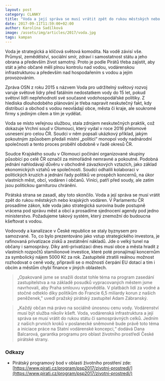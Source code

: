 ```yaml
---
layout: post
category: CLANKY
title: "Voda a její správa se musí vrátit zpět do rukou městských nebo krajských vodáren."
date: 2017-09-11T11:59:00+02:00
author: Karolína Sadílková
image: /assets/img/articles/2017/voda.jpg
tags: kampan
---
```

 
Voda je strategická a klíčová světová komodita. Na vodě závisí vše. Průmysl, zemědělství, sociální smír, zdraví i samostatnost státu a jeho obrana a především život samotný. Proto je podle Pirátů třeba zajistit, aby stát a jeho občané měli plnou kontrolu nad vodou, vodárenskou infrastrukturou a především nad hospodařením s vodou a jejím provozováním. 

Zpráva OSN z roku 2015 s názvem Voda pro udržitelný světový rozvoj varuje světové lídry před fatálním nedostatkem vody do 15 let, pokud světoví lídři nepřehodnotí své současné vodohospodářské politiky. Z hlediska dlouhodobého plánování je třeba napravit neskutečný fakt, kdy distribuci a obchod s vodou neovládají obce, města či kraje, ale soukromé firmy s jediným cílem a tím je vydělat. 

Voda se místo veřejnou službou, stala zdrojem neskutečných praktik, což dokazuje Vrchní soud v Olomouci, který vydal v roce 2016 přelomové usnesení pro celou ČR. Soudci v něm popsali ukázkový příklad, jakým pokoutným způsobem předali místní „politici“ monopol vody nadnárodní společnosti a tento proces proběhl obdobně v řadě okresů ČR.

Soudce Krajského soudu v Olomouci počínání organizované skupiny působící po celé ČR označil za mimořádně nemravné a pokoutné. Podobná jednání nahlodávají důvěru v obchodně závazkových vztazích, jako základ ekonomických vztahů ve společnosti. Soudci odhalili kolaboraci v politických kruzích a jednání řady politiků ve prospěch koncernů, na úkor vlastních měst, obcí, vodáren i občanů. Viníci, patří před soudy, ale zatím jsou politickou garniturou chráněni.

Pirátská strana se zasadí, aby toto skončilo. Voda a její správa se musí vrátit zpět do rukou městských nebo krajských vodáren. V Parlamentu ČR prosadíme zákon, kde voda jako strategická surovina bude postupně vrácena pod správu měst a obcí a prosadíme sjednocení agendy pod jedno ministerstvo. Požadujeme takový systém, který znemožní do budoucna kšeftovat s vodou.

Vodovody a kanalizace v České republice se staly byznysem pro samozvané. To, co bylo prezentováno jako vstup strategického investora, je rafinovaná privatizace zisků a zestátnění nákladů. Jde o velký tunel na občany i samosprávy. Díky anti-privatizaci dnes musí obce a města hradit z vlastních rozpočtů stamilionové investice, které poté pronajímají koncernům za symbolický nájem 5000 Kč za rok. Zastupitelé ztratili reálnou možnost rozhodovat o ceně vody, připravili se o možnosti čerpání EU dotací a tím i obcím a městům chybí finance v jiných oblastech.

> „Opakovaně jsme se snažili dostat tohle téma na program zasedání zastupitelstva a na základě posudků vypracovaných městem jsme navrhovali, aby Praha smlouvu vypověděla. V platbách lidí za vodné a stočné odteklo díky politikům do Francie 6,5 miliardy korun z našich peněženek," uvedl pražský pirátský zastupitel Adam Zábranský.

> „Každý občan má právo na sociálně únosnou cenu vody. Vodárenství musí být služba nikoliv kšeft. Voda, vodárenská infrastruktura a její správa se musí vrátit do rukou státu či samosprávných celků. Jedním z našich prvních kroků v poslanecké sněmovně bude právě toto téma a iniciace práce na Statní vodárenské koncepci,“ dodává Dana Balcarová, garantka programu pro oblast životního prostředí České pirátské strany.

### Odkazy
* Pirátský programový bod v oblasti životního prostření zde: [https://www.pirati.cz/program/psp2017/zivotni-prostredi/](https://www.pirati.cz/program/psp2017/zivotni-prostredi/)

